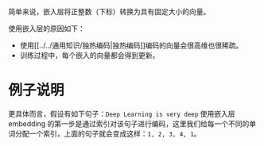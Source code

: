 简单来说，嵌入层将正整数（下标）转换为具有固定大小的向量。

使用嵌入层的原因如下：
- 使用[[../../通用知识/独热编码|独热编码]]编码的向量会很高维也很稀疏。
- 训练过程中，每个嵌入的向量都会得到更新。

# 例子说明
更具体而言，假设有如下句子：`Deep Learning is very deep`
使用嵌入层embedding 的第一步是通过索引对该句子进行编码，这里我们给每一个不同的单词分配一个索引，上面的句子就会变成这样：`1, 2, 3, 4, 1`。